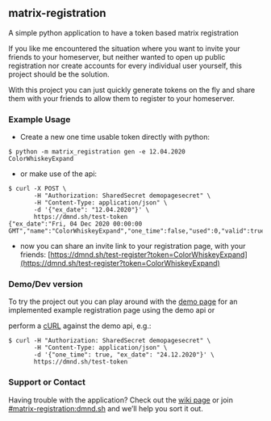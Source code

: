 ## matrix-registration

A simple python application to have a token based matrix registration

If you like me encountered the situation where you want to invite your friends to your homeserver, but neither wanted to open up public registration nor create accounts for every individual user yourself, this project should be the solution.

With this project you can just quickly generate tokens on the fly and share them with your friends to allow them to register to your homeserver.
### Example Usage
  - Create a new one time usable token directly with python:
```console
$ python -m matrix_registration gen -e 12.04.2020
ColorWhiskeyExpand
```
  - or make use of the api:
```console
$ curl -X POST \
       -H "Authorization: SharedSecret demopagesecret" \
       -H "Content-Type: application/json" \
       -d '{"ex_date": "12.04.2020"}' \
       https://dmnd.sh/test-token
{"ex_date":"Fri, 04 Dec 2020 00:00:00 GMT","name":"ColorWhiskeyExpand","one_time":false,"used":0,"valid":true}
```
  - now  you can share an invite link to your registration page, with your friends:
[https://dmnd.sh/test-register?token=ColorWhiskeyExpand](https://dmnd.sh/test-register?token=ColorWhiskeyExpand)


### Demo/Dev version

To try the project out you can play around with the [demo page](./demo.html) for an implemented example registration page using the demo api or

perform a [cURL](https://github.com/ZerataX/matrix-registration/wiki/api#curl) against the demo api, e.g.:
```console
$ curl -H "Authorization: SharedSecret demopagesecret" \
       -H "Content-Type: application/json" \
       -d '{"one_time": true, "ex_date": "24.12.2020"}' \
       https://dmnd.sh/test-token
```

### Support or Contact

Having trouble with the application? Check out the [wiki page](https://github.com/ZerataX/matrix-registration/wiki/) or join [#matrix-registration:dmnd.sh](https://matrix.to/#/#matrix-registration:dmnd.sh) and we’ll help you sort it out.
